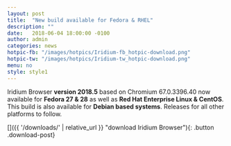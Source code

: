 ```yaml
---
layout: post
title:  "New build available for Fedora & RHEL"
description: ""
date:   2018-06-04 18:00:00 -0100
author:	admin
categories: news
hotpic-fb: "/images/hotpics/Iridium-fb_hotpic-download.png"
hotpic-tw: "/images/hotpics/Iridium-tw_hotpic-download.png"
menu: no
style: style1
---
```


Iridium Browser **version 2018.5** based on Chromium 67.0.3396.40 now available for **Fedora 27 & 28** as well as **Red Hat Enterprise Linux & CentOS**.   
This build is also available for **Debian based systems**. Releases for all other platforms to follow.    
    
[]({{ '/downloads/' | relative_url }} "download Iridium Browser"){: .button .download-post}